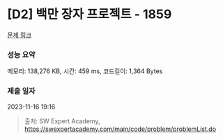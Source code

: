 # [D2] 백만 장자 프로젝트 - 1859 

[문제 링크](https://swexpertacademy.com/main/code/problem/problemDetail.do?contestProbId=AV5LrsUaDxcDFAXc) 

### 성능 요약

메모리: 138,276 KB, 시간: 459 ms, 코드길이: 1,364 Bytes

### 제출 일자

2023-11-16 19:16



> 출처: SW Expert Academy, https://swexpertacademy.com/main/code/problem/problemList.do